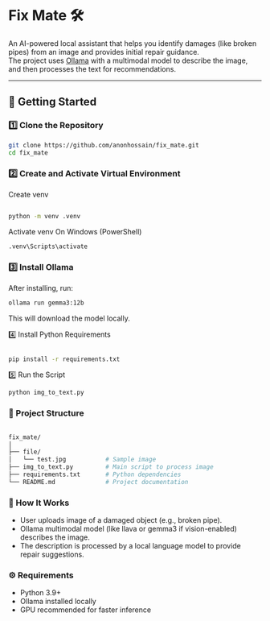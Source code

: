 # Fix Mate 🛠️  
An AI-powered local assistant that helps you identify damages (like broken pipes) from an image and provides initial repair guidance.  
The project uses [Ollama](https://ollama.com) with a multimodal model to describe the image, and then processes the text for recommendations.

---

## 🚀 Getting Started

### 1️⃣ Clone the Repository
```bash
git clone https://github.com/anonhossain/fix_mate.git
cd fix_mate
```
### 2️⃣ Create and Activate Virtual Environment
Create venv
``` bash

python -m venv .venv
```

Activate venv On Windows (PowerShell)

``` bash
.venv\Scripts\activate
```

### 3️⃣ Install Ollama

After installing, run:

```bash
ollama run gemma3:12b
```

This will download the model locally.

4️⃣ Install Python Requirements

```bash

pip install -r requirements.txt
```

5️⃣ Run the Script

```bash
python img_to_text.py

```

### 📂 Project Structure

```bash

fix_mate/
│
├── file/
│   └── test.jpg           # Sample image
├── img_to_text.py         # Main script to process image
├── requirements.txt       # Python dependencies
└── README.md              # Project documentation
```

### 📝 How It Works

- User uploads image of a damaged object (e.g., broken pipe).
- Ollama multimodal model (like llava or gemma3 if vision-enabled) describes the image.
- The description is processed by a local language model to provide repair suggestions.

### ⚙️ Requirements
- Python 3.9+
- Ollama installed locally
- GPU recommended for faster inference

